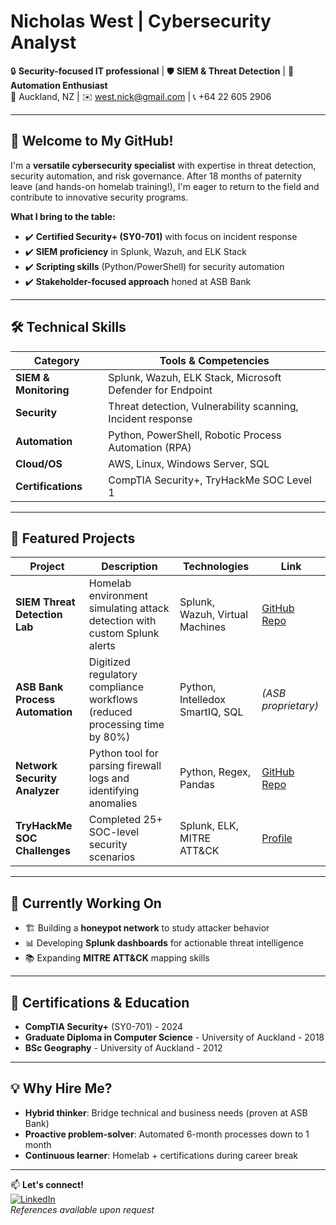 # Nicholas West | Cybersecurity Analyst

🔒 **Security-focused IT professional** | 🛡️ **SIEM & Threat Detection** | 🤖 **Automation Enthusiast**  
📍 Auckland, NZ | ✉️ [west.nick@gmail.com](mailto:west.nick@gmail.com) | 📞 +64 22 605 2906  

---

## 👋 Welcome to My GitHub!

I'm a **versatile cybersecurity specialist** with expertise in threat detection, security automation, and risk governance. After 18 months of paternity leave (and hands-on homelab training!), I'm eager to return to the field and contribute to innovative security programs.

**What I bring to the table:**
- ✔️ **Certified Security+ (SY0-701)** with focus on incident response
- ✔️ **SIEM proficiency** in Splunk, Wazuh, and ELK Stack
- ✔️ **Scripting skills** (Python/PowerShell) for security automation
- ✔️ **Stakeholder-focused approach** honed at ASB Bank

---

## 🛠️ Technical Skills

| **Category**       | **Tools & Competencies** |
|--------------------|-------------------------|
| **SIEM & Monitoring** | Splunk, Wazuh, ELK Stack, Microsoft Defender for Endpoint |
| **Security**       | Threat detection, Vulnerability scanning, Incident response |
| **Automation**     | Python, PowerShell, Robotic Process Automation (RPA) |
| **Cloud/OS**       | AWS, Linux, Windows Server, SQL |
| **Certifications** | CompTIA Security+, TryHackMe SOC Level 1 |

---

## 🚀 Featured Projects

| Project | Description | Technologies | Link |
|---------|-------------|--------------|------|
| **SIEM Threat Detection Lab** | Homelab environment simulating attack detection with custom Splunk alerts | Splunk, Wazuh, Virtual Machines | [GitHub Repo](#) |
| **ASB Bank Process Automation** | Digitized regulatory compliance workflows (reduced processing time by 80%) | Python, Intelledox SmartIQ, SQL | *(ASB proprietary)* |
| **Network Security Analyzer** | Python tool for parsing firewall logs and identifying anomalies | Python, Regex, Pandas | [GitHub Repo](#) |
| **TryHackMe SOC Challenges** | Completed 25+ SOC-level security scenarios | Splunk, ELK, MITRE ATT&CK | [Profile](https://tryhackme.com/p/[YourUsername]) |

---

## 📌 Currently Working On
- 🏗️ Building a **honeypot network** to study attacker behavior
- 📊 Developing **Splunk dashboards** for actionable threat intelligence
- 📚 Expanding **MITRE ATT&CK** mapping skills

---

## 📜 Certifications & Education
- **CompTIA Security+** (SY0-701) - 2024
- **Graduate Diploma in Computer Science** - University of Auckland - 2018
- **BSc Geography** - University of Auckland - 2012

---

## 💡 Why Hire Me?
- **Hybrid thinker**: Bridge technical and business needs (proven at ASB Bank)
- **Proactive problem-solver**: Automated 6-month processes down to 1 month
- **Continuous learner**: Homelab + certifications during career break

---

📫 **Let's connect!**  
[![LinkedIn](https://img.shields.io/badge/LinkedIn-0077B5?style=for-the-badge&logo=linkedin&logoColor=white)](https://www.linkedin.com/in/[YourProfile])  
*References available upon request*
